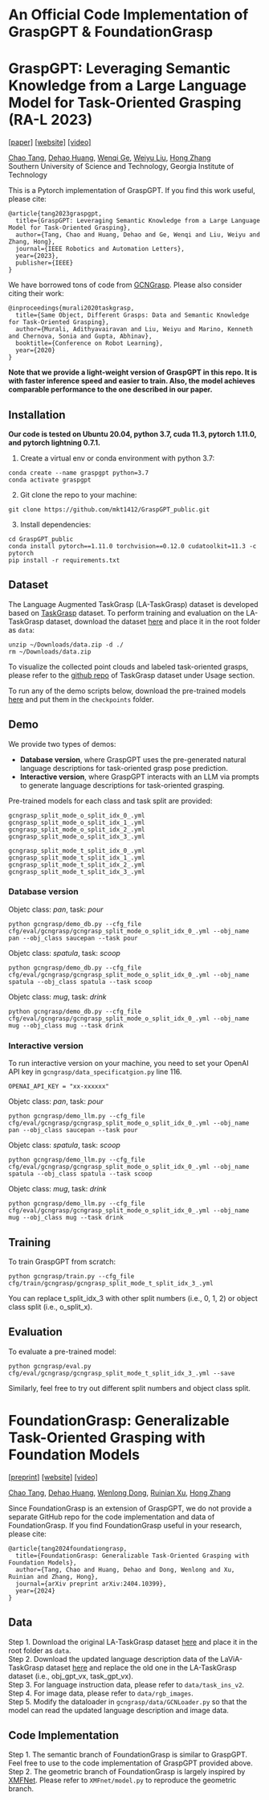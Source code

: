 # An Official Code Implementation of GraspGPT & FoundationGrasp

# GraspGPT: Leveraging Semantic Knowledge from a Large Language Model for Task-Oriented Grasping (RA-L 2023)
[[paper]](https://ieeexplore.ieee.org/abstract/document/10265134) [[website]](https://sites.google.com/view/graspgpt/home) [[video]](https://www.youtube.com/watch?v=qq0DMdHRw1E)

[Chao Tang](https://mkt1412.github.io/), [Dehao Huang](http://github.com/red0orange), [Wenqi Ge](https://github.com/Laniakea77), [Weiyu Liu](http://weiyuliu.com/), [Hong Zhang](https://faculty.sustech.edu.cn/zhangh33/en/)    
Southern University of Science and Technology, Georgia Institute of Technology  

This is a Pytorch implementation of GraspGPT. If you find this work useful, please cite:
```
@article{tang2023graspgpt,
  title={GraspGPT: Leveraging Semantic Knowledge from a Large Language Model for Task-Oriented Grasping},
  author={Tang, Chao and Huang, Dehao and Ge, Wenqi and Liu, Weiyu and Zhang, Hong},
  journal={IEEE Robotics and Automation Letters},
  year={2023},
  publisher={IEEE}
}
  ```
We have borrowed tons of code from [GCNGrasp](https://arxiv.org/abs/2011.06431). Please also consider citing their work:
```
@inproceedings{murali2020taskgrasp,
  title={Same Object, Different Grasps: Data and Semantic Knowledge for Task-Oriented Grasping},
  author={Murali, Adithyavairavan and Liu, Weiyu and Marino, Kenneth and Chernova, Sonia and Gupta, Abhinav},
  booktitle={Conference on Robot Learning},
  year={2020}
}
  ```

**Note that we provide a light-weight version of GraspGPT in this repo. It is with faster inference speed and easier to train. Also, the model achieves comparable performance to the one described in our paper.**

## Installation

**Our code is tested on Ubuntu 20.04, python 3.7, cuda 11.3, pytorch 1.11.0, and pytorch lightning 0.7.1.**

1) Create a virtual env or conda environment with python 3.7:
```shell
conda create --name graspgpt python=3.7
conda activate graspgpt
```

2) Git clone the repo to your machine:
```shell
git clone https://github.com/mkt1412/GraspGPT_public.git
```

3) Install dependencies:
```shell
cd GraspGPT_public
conda install pytorch==1.11.0 torchvision==0.12.0 cudatoolkit=11.3 -c pytorch
pip install -r requirements.txt
```

## Dataset
The Language Augmented TaskGrasp (LA-TaskGrasp) dataset is developed based on [TaskGrasp](https://arxiv.org/abs/2011.06431) dataset. To perform training and evaluation on the LA-TaskGrasp dataset, download the dataset [here](https://gatech.box.com/s/y3apio54hbx2jhzvra4wcz6eo6ty1uu6) and place it in the root folder as `data`:
```shell
unzip ~/Downloads/data.zip -d ./
rm ~/Downloads/data.zip
```

To visualize the collected point clouds and labeled task-oriented grasps, please refer to the [github repo](https://github.com/adithyamurali/TaskGrasp) of TaskGrasp dataset under Usage section.

To run any of the demo scripts below, download the pre-trained models [here](https://gatech.box.com/s/68u342rluvc2ndqjnubghi79wazhnuh3) and put them in the `checkpoints` folder.

## Demo 
We provide two types of demos:     
* **Database version**, where GraspGPT uses the pre-generated natural language descriptions for task-oriented grasp pose prediction.
* **Interactive version**, where GraspGPT interacts with an LLM via prompts to generate language descriptions for task-oriented grasping.      

Pre-trained models for each class and task split are provided:
```
gcngrasp_split_mode_o_split_idx_0_.yml
gcngrasp_split_mode_o_split_idx_1_.yml
gcngrasp_split_mode_o_split_idx_2_.yml
gcngrasp_split_mode_o_split_idx_3_.yml

gcngrasp_split_mode_t_split_idx_0_.yml
gcngrasp_split_mode_t_split_idx_1_.yml
gcngrasp_split_mode_t_split_idx_2_.yml
gcngrasp_split_mode_t_split_idx_3_.yml
```

### Database version
Objetc class: *pan*, task: *pour*
```shell
python gcngrasp/demo_db.py --cfg_file cfg/eval/gcngrasp/gcngrasp_split_mode_o_split_idx_0_.yml --obj_name pan --obj_class saucepan --task pour
```
Objetc class: *spatula*, task: *scoop*
```shell
python gcngrasp/demo_db.py --cfg_file cfg/eval/gcngrasp/gcngrasp_split_mode_o_split_idx_0_.yml --obj_name spatula --obj_class spatula --task scoop
```
Objetc class: *mug*, task: *drink*
```shell
python gcngrasp/demo_db.py --cfg_file cfg/eval/gcngrasp/gcngrasp_split_mode_o_split_idx_0_.yml --obj_name mug --obj_class mug --task drink
```

### Interactive version
To run interactive version on your machine, you need to set your OpenAI API key in `gcngrasp/data_specificatgion.py` line 116.
```
OPENAI_API_KEY = "xx-xxxxxx"   
```

Objetc class: *pan*, task: *pour*
```shell
python gcngrasp/demo_llm.py --cfg_file cfg/eval/gcngrasp/gcngrasp_split_mode_o_split_idx_0_.yml --obj_name pan --obj_class saucepan --task pour
```
Objetc class: *spatula*, task: *scoop*
```shell
python gcngrasp/demo_llm.py --cfg_file cfg/eval/gcngrasp/gcngrasp_split_mode_o_split_idx_0_.yml --obj_name spatula --obj_class spatula --task scoop
```
Objetc class: *mug*, task: *drink*
```shell
python gcngrasp/demo_llm.py --cfg_file cfg/eval/gcngrasp/gcngrasp_split_mode_o_split_idx_0_.yml --obj_name mug --obj_class mug --task drink
```

## Training
To train GraspGPT from scratch:
```shell
python gcngrasp/train.py --cfg_file cfg/train/gcngrasp/gcngrasp_split_mode_t_split_idx_3_.yml
```
You can replace t_split_idx_3 with other split numbers (i.e., 0, 1, 2) or object class split (i.e., o_split_x).

## Evaluation
To evaluate a pre-trained model:
```shell
python gcngrasp/eval.py cfg/eval/gcngrasp/gcngrasp_split_mode_t_split_idx_3_.yml --save
```
Similarly, feel free to try out different split numbers and object class split.

# FoundationGrasp: Generalizable Task-Oriented Grasping with Foundation Models
[[preprint]](https://arxiv.org/pdf/2404.10399.pdf) [[website]](https://sites.google.com/view/foundationgrasp) [[video]](https://www.youtube.com/watch?v=0AEwXl9i77o)

[Chao Tang](https://mkt1412.github.io/), [Dehao Huang](http://github.com/red0orange), [Wenlong Dong](https://scholar.google.com/citations?user=NNafpNQAAAAJ&hl=zh-CN), [Ruinian Xu](https://scholar.google.com/citations?user=qy644T4AAAAJ&hl=en), [Hong Zhang](https://faculty.sustech.edu.cn/zhangh33/en/)  

Since FoundationGrasp is an extension of GraspGPT, we do not provide a separate GitHub repo for the code implementation and data of FoundationGrasp. If you find FoundationGrasp useful in your research, please cite:
```
@article{tang2024foundationgrasp,
  title={FoundationGrasp: Generalizable Task-Oriented Grasping with Foundation Models},
  author={Tang, Chao and Huang, Dehao and Dong, Wenlong and Xu, Ruinian and Zhang, Hong},
  journal={arXiv preprint arXiv:2404.10399},
  year={2024}
}
  ```
## Data
Step 1. Download the original LA-TaskGrasp dataset [here](https://gatech.box.com/s/y3apio54hbx2jhzvra4wcz6eo6ty1uu6) and place it in the root folder as `data`.   
Step 2. Download the updated language description data of the LaViA-TaskGrasp dataset [here](https://gatech.box.com/s/dns1afgwmz6u66m39ec2w0k5wnany7rr) and replace the old one in the LA-TaskGrasp dataset (i.e., obj_gpt_vx, task_gpt_vx).   
Step 3. For language instruction data, please refer to `data/task_ins_v2`.  
Step 4. For image data, please refer to `data/rgb_images`.   
Step 5. Modify the dataloader in `gcngrasp/data/GCNLoader.py` so that the model can read the updated language description and image data.  

## Code Implementation
Step 1. The semantic branch of FoundationGrasp is similar to GraspGPT. Feel free to use to the code implementation of GraspGPT provided above.  
Step 2. The geometric branch of FoundationGrasp is largely inspired by [XMFNet](https://github.com/diegovalsesia/XMFnet/tree/main). Please refer to `XMFnet/model.py` to reproduce the geometric branch.



